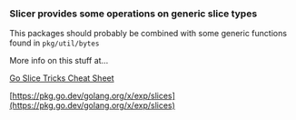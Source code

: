 ### Slicer provides some operations on generic slice types

This packages should probably be combined with some generic
functions found in `pkg/util/bytes`

More info on this stuff at...

[Go Slice Tricks Cheat Sheet](https://ueokande.github.io/go-slice-tricks/)

[https://pkg.go.dev/golang.org/x/exp/slices](https://pkg.go.dev/golang.org/x/exp/slices)